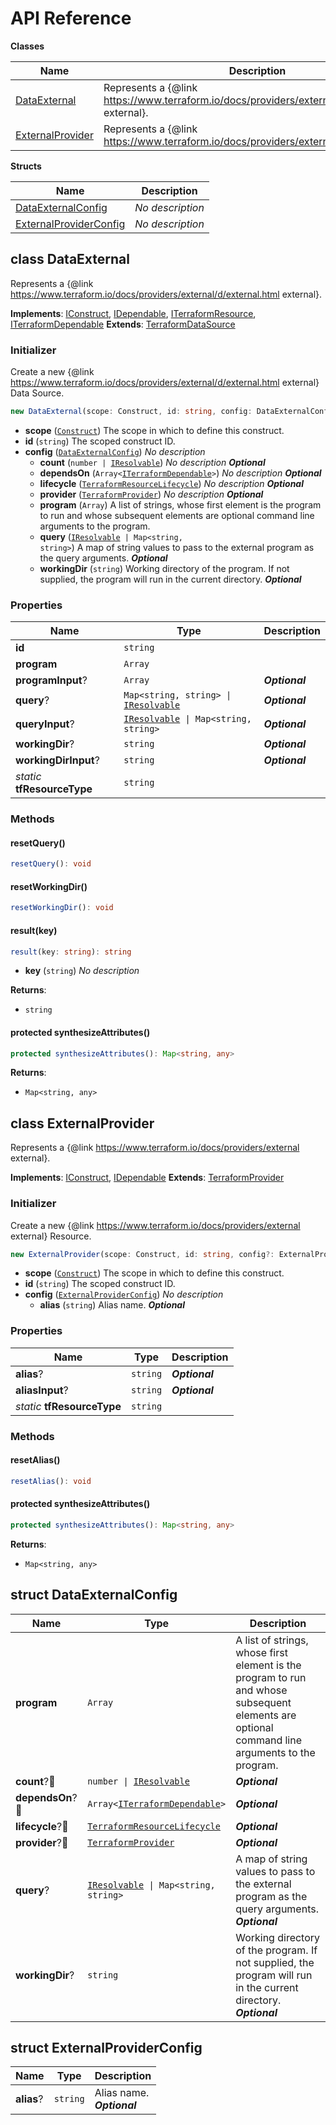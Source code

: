 # API Reference

**Classes**

Name|Description
----|-----------
[DataExternal](#cdktf-provider-external-dataexternal)|Represents a {@link https://www.terraform.io/docs/providers/external/d/external.html external}.
[ExternalProvider](#cdktf-provider-external-externalprovider)|Represents a {@link https://www.terraform.io/docs/providers/external external}.


**Structs**

Name|Description
----|-----------
[DataExternalConfig](#cdktf-provider-external-dataexternalconfig)|*No description*
[ExternalProviderConfig](#cdktf-provider-external-externalproviderconfig)|*No description*



## class DataExternal  <a id="cdktf-provider-external-dataexternal"></a>

Represents a {@link https://www.terraform.io/docs/providers/external/d/external.html external}.

__Implements__: [IConstruct](#constructs-iconstruct), [IDependable](#constructs-idependable), [ITerraformResource](#cdktf-iterraformresource), [ITerraformDependable](#cdktf-iterraformdependable)
__Extends__: [TerraformDataSource](#cdktf-terraformdatasource)

### Initializer


Create a new {@link https://www.terraform.io/docs/providers/external/d/external.html external} Data Source.

```ts
new DataExternal(scope: Construct, id: string, config: DataExternalConfig)
```

* **scope** (<code>[Construct](#constructs-construct)</code>)  The scope in which to define this construct.
* **id** (<code>string</code>)  The scoped construct ID.
* **config** (<code>[DataExternalConfig](#cdktf-provider-external-dataexternalconfig)</code>)  *No description*
  * **count** (<code>number &#124; [IResolvable](#cdktf-iresolvable)</code>)  *No description* __*Optional*__
  * **dependsOn** (<code>Array<[ITerraformDependable](#cdktf-iterraformdependable)></code>)  *No description* __*Optional*__
  * **lifecycle** (<code>[TerraformResourceLifecycle](#cdktf-terraformresourcelifecycle)</code>)  *No description* __*Optional*__
  * **provider** (<code>[TerraformProvider](#cdktf-terraformprovider)</code>)  *No description* __*Optional*__
  * **program** (<code>Array<string></code>)  A list of strings, whose first element is the program to run and whose subsequent elements are optional command line arguments to the program. 
  * **query** (<code>[IResolvable](#cdktf-iresolvable) &#124; Map<string, string></code>)  A map of string values to pass to the external program as the query arguments. __*Optional*__
  * **workingDir** (<code>string</code>)  Working directory of the program. If not supplied, the program will run in the current directory. __*Optional*__



### Properties


Name | Type | Description 
-----|------|-------------
**id** | <code>string</code> | <span></span>
**program** | <code>Array<string></code> | <span></span>
**programInput**? | <code>Array<string></code> | __*Optional*__
**query**? | <code>Map<string, string> &#124; [IResolvable](#cdktf-iresolvable)</code> | __*Optional*__
**queryInput**? | <code>[IResolvable](#cdktf-iresolvable) &#124; Map<string, string></code> | __*Optional*__
**workingDir**? | <code>string</code> | __*Optional*__
**workingDirInput**? | <code>string</code> | __*Optional*__
*static* **tfResourceType** | <code>string</code> | <span></span>

### Methods


#### resetQuery() <a id="cdktf-provider-external-dataexternal-resetquery"></a>



```ts
resetQuery(): void
```





#### resetWorkingDir() <a id="cdktf-provider-external-dataexternal-resetworkingdir"></a>



```ts
resetWorkingDir(): void
```





#### result(key) <a id="cdktf-provider-external-dataexternal-result"></a>



```ts
result(key: string): string
```

* **key** (<code>string</code>)  *No description*

__Returns__:
* <code>string</code>

#### protected synthesizeAttributes() <a id="cdktf-provider-external-dataexternal-synthesizeattributes"></a>



```ts
protected synthesizeAttributes(): Map<string, any>
```


__Returns__:
* <code>Map<string, any></code>



## class ExternalProvider  <a id="cdktf-provider-external-externalprovider"></a>

Represents a {@link https://www.terraform.io/docs/providers/external external}.

__Implements__: [IConstruct](#constructs-iconstruct), [IDependable](#constructs-idependable)
__Extends__: [TerraformProvider](#cdktf-terraformprovider)

### Initializer


Create a new {@link https://www.terraform.io/docs/providers/external external} Resource.

```ts
new ExternalProvider(scope: Construct, id: string, config?: ExternalProviderConfig)
```

* **scope** (<code>[Construct](#constructs-construct)</code>)  The scope in which to define this construct.
* **id** (<code>string</code>)  The scoped construct ID.
* **config** (<code>[ExternalProviderConfig](#cdktf-provider-external-externalproviderconfig)</code>)  *No description*
  * **alias** (<code>string</code>)  Alias name. __*Optional*__



### Properties


Name | Type | Description 
-----|------|-------------
**alias**? | <code>string</code> | __*Optional*__
**aliasInput**? | <code>string</code> | __*Optional*__
*static* **tfResourceType** | <code>string</code> | <span></span>

### Methods


#### resetAlias() <a id="cdktf-provider-external-externalprovider-resetalias"></a>



```ts
resetAlias(): void
```





#### protected synthesizeAttributes() <a id="cdktf-provider-external-externalprovider-synthesizeattributes"></a>



```ts
protected synthesizeAttributes(): Map<string, any>
```


__Returns__:
* <code>Map<string, any></code>



## struct DataExternalConfig  <a id="cdktf-provider-external-dataexternalconfig"></a>






Name | Type | Description 
-----|------|-------------
**program** | <code>Array<string></code> | A list of strings, whose first element is the program to run and whose subsequent elements are optional command line arguments to the program.
**count**?🔹 | <code>number &#124; [IResolvable](#cdktf-iresolvable)</code> | __*Optional*__
**dependsOn**?🔹 | <code>Array<[ITerraformDependable](#cdktf-iterraformdependable)></code> | __*Optional*__
**lifecycle**?🔹 | <code>[TerraformResourceLifecycle](#cdktf-terraformresourcelifecycle)</code> | __*Optional*__
**provider**?🔹 | <code>[TerraformProvider](#cdktf-terraformprovider)</code> | __*Optional*__
**query**? | <code>[IResolvable](#cdktf-iresolvable) &#124; Map<string, string></code> | A map of string values to pass to the external program as the query arguments.<br/>__*Optional*__
**workingDir**? | <code>string</code> | Working directory of the program. If not supplied, the program will run in the current directory.<br/>__*Optional*__



## struct ExternalProviderConfig  <a id="cdktf-provider-external-externalproviderconfig"></a>






Name | Type | Description 
-----|------|-------------
**alias**? | <code>string</code> | Alias name.<br/>__*Optional*__



